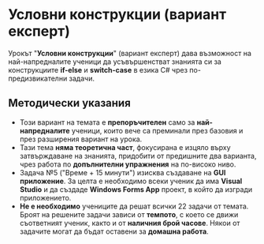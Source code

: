 # Условни конструкции (вариант експерт)

Урокът "**Условни конструкции**" (вариант експерт) дава възможност на най-напредналите ученици да усъвършенстват знанията си за конструкциите **if-else** и **switch-case** в езика C# чрез по-предизвикателни задачи.

## Методически указания
  - Този вариант на темата е **препоръчителен** само за **най-напредналите** ученици, които вече са преминали през базовия и през разширения вариант на урока.
  - Тази тема **няма теоретична част**, фокусирана е изцяло върху затвърждаване на знанията, придобити от предишните два варианта, чрез работа по **допълнителни упражнения** на по-високо ниво.
  - Задача №5 ("Време + 15 минути") изисква създаване на **GUI приложение**. За целта е необходимо всеки ученик да има **Visual Studio** и да създаде **Windows Forms App** проект, в който да изгради приложението.
  - **Не е необходимо** учениците да решат всички 22 задачи от темата. Броят на решените задачи зависи от **темпото**, с което се движи съответният ученик, както и от **наличния брой часове**. Някои от задачите могат да бъдат оставени за **домашна работа**.
